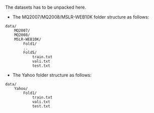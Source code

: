 The datasets has to be unpacked here.

- The MQ2007/MQ2008/MSLR-WEB10K folder structure as follows:
```
data/
    MQ2007/
    MQ2008/
    MSLR-WEB10K/
        Fold1/
        ..
        Fold5/
            train.txt
            vali.txt
            test.txt
```

- The Yahoo folder structure as follows:
```
data/
    Yahoo/
        Fold1/
            train.txt
            vali.txt
            test.txt
```
